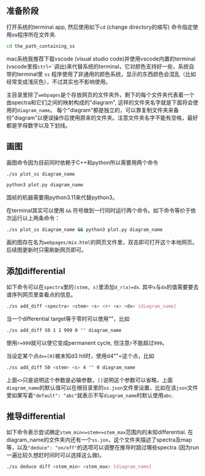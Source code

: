 ## 准备阶段
打开系统的terminal app, 然后使用如下`cd` (change directory的缩写) 命令指定使用ss程序所在文件夹.
```bash
cd the_path_containing_ss
```

mac系统我推荐下载vscode (visual studio code)并使用vscode内置的terminal (vscode里按`` ctrl+` ``调出)来代替系统的terminal，它对颜色支持好一些，系统自带的terminal里 `ss` 程序使用了非通用的颜色系统，显示的东西颜色会混乱（比如经常变成浅灰色），不过其实也不影响使用。

主目录里除了`webpages`是个存放网页的文件夹外，剩下的每个文件夹代表着一个由spectra和它们之间的映射构成的"diagram", 这样的文件夹名字就是下面将会使用的`diagram_name`。 每个"diagram"都是独立的，可以靠复制文件夹来备份"diagram"以便误操作后使用原来的文件夹。注意文件夹名字不能有空格，最好都是字母数字以及下划线。

## 画图
画图命令因为目前同时依赖于C++和python所以需要用两个命令
```bash
./ss plot_ss diagram_name
```

```bash
python3 plot.py diagram_name
```

国祯的机器需要用python3.11来代替python3。

在terminal其实可以使用 `&&` 符号做到一行同时运行两个命令。如下命令等价于依次运行以上两条命令：
```bash
./ss plot_ss diagram_name && python3 plot.py diagram_name
```

画的图存在名为`webpages/mix.html`的网页文件里，双击即可打开这个本地网页。后续图更新时只需刷新网页即可。

## 添加differential
如下命令可以在`spectra`里的`(stem, s)`里添加`d_r(x)=dx`. 其中`x`与`dx`的值需要要去谱序列网页里查看点的信息。
```bash
./ss add_diff <spectra> <stem> <s> <r> <x> <dx> [diagram_name]
```

当一个differential target等于零时可以使用""，比如
```bash
./ss add_diff S0 1 1 999 0 "" diagram_name
```
使用`r=999`就可以使它变成permanent cycle, 但注意`r`不能超过`999`。

当设定某个点`dx=[0]`被未知d3 hit时，使用d4""=这个点，比如
```bash
./ss add_diff S0 <stem> <s> 4 "" 0 diagram_name
```


上面`<>`只是说明这个参数是必输参数，`[]`说明这个参数可以省略，上面`diagram_name`的默认值可以在根目录里的`ss.json`文件里设置，比如在该`json`文件里如果写着`"default": "abc"`就表示不写`diagram_name`时默认使用`abc`.

##  推导differential
如下命令表示尝试确定`stem_min<=stem<=stem_max`范围内的未知differential. 在diagram_name的文件夹内还有一个`ss.jon`，这个文件夹描述了spectra及map等，以及`"deduce": "on/off"`的选项可以调整在推导时跳过哪些spectra (因为run一遍比较久想赶时间时可以选择这么做)。
```bash
./ss deduce diff <stem_min> <stem_max> [diagram_name]
```


